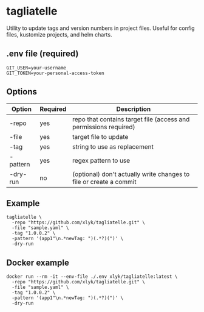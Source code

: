 # tagliatelle

Utility to update tags and version numbers in project files. Useful for config files, kustomize projects, and helm
charts.

.env file (required)
---

```shell
GIT_USER=your-username
GIT_TOKEN=your-personal-access-token
```

Options
---

| Option   | Required | Description                                                        |
|----------|----------|--------------------------------------------------------------------|
| -repo    | yes      | repo that contains target file (access and permissions required)   |
| -file    | yes      | target file to update                                              |
| -tag     | yes      | string to use as replacement                                       |
| -pattern | yes      | regex pattern to use                                               |
| -dry-run | no       | (optional) don't actually write changes to file or create a commit |

Example
---

```shell
tagliatelle \
  -repo "https://github.com/xlyk/tagliatelle.git" \
  -file "sample.yaml" \
  -tag "1.0.0.2" \
  -pattern '(app1"\n.*newTag: ")(.*?)(")' \
  -dry-run
```

Docker example
---

```shell
docker run --rm -it --env-file ./.env xlyk/tagliatelle:latest \
  -repo "https://github.com/xlyk/tagliatelle.git" \
  -file "sample.yaml" \
  -tag "1.0.0.2" \
  -pattern '(app1"\n.*newTag: ")(.*?)(")' \
  -dry-run
```
